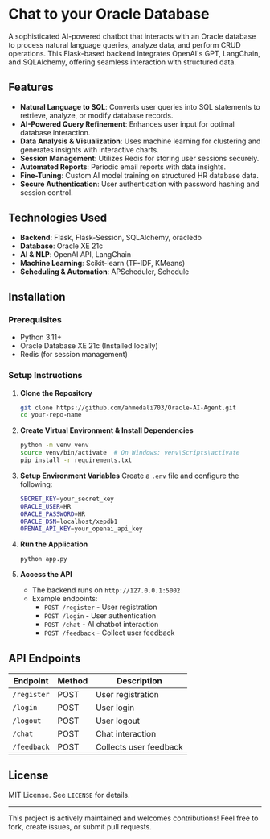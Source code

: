 # Chat to your Oracle Database 

A sophisticated AI-powered chatbot that interacts with an Oracle database to process natural language queries, analyze data, and perform CRUD operations. This Flask-based backend integrates OpenAI's GPT, LangChain, and SQLAlchemy, offering seamless interaction with structured data.

## Features

- **Natural Language to SQL**: Converts user queries into SQL statements to retrieve, analyze, or modify database records.
- **AI-Powered Query Refinement**: Enhances user input for optimal database interaction.
- **Data Analysis & Visualization**: Uses machine learning for clustering and generates insights with interactive charts.
- **Session Management**: Utilizes Redis for storing user sessions securely.
- **Automated Reports**: Periodic email reports with data insights.
- **Fine-Tuning**: Custom AI model training on structured HR database data.
- **Secure Authentication**: User authentication with password hashing and session control.

## Technologies Used

- **Backend**: Flask, Flask-Session, SQLAlchemy, oracledb
- **Database**: Oracle XE 21c
- **AI & NLP**: OpenAI API, LangChain
- **Machine Learning**: Scikit-learn (TF-IDF, KMeans)
- **Scheduling & Automation**: APScheduler, Schedule

## Installation

### Prerequisites
- Python 3.11+
- Oracle Database XE 21c (Installed locally)
- Redis (for session management)

### Setup Instructions

1. **Clone the Repository**
   ```sh
   git clone https://github.com/ahmedali703/Oracle-AI-Agent.git
   cd your-repo-name
   ```

2. **Create Virtual Environment & Install Dependencies**
   ```sh
   python -m venv venv
   source venv/bin/activate  # On Windows: venv\Scripts\activate
   pip install -r requirements.txt
   ```

3. **Setup Environment Variables**
   Create a `.env` file and configure the following:
   ```sh
   SECRET_KEY=your_secret_key
   ORACLE_USER=HR
   ORACLE_PASSWORD=HR
   ORACLE_DSN=localhost/xepdb1
   OPENAI_API_KEY=your_openai_api_key
   ```

4. **Run the Application**
   ```sh
   python app.py
   ```

5. **Access the API**
   - The backend runs on `http://127.0.0.1:5002`
   - Example endpoints:
     - `POST /register` - User registration
     - `POST /login` - User authentication
     - `POST /chat` - AI chatbot interaction
     - `POST /feedback` - Collect user feedback



## API Endpoints

| Endpoint        | Method | Description |
|----------------|--------|-------------|
| `/register`    | POST   | User registration |
| `/login`       | POST   | User login |
| `/logout`      | POST   | User logout |
| `/chat`        | POST   | Chat interaction |
| `/feedback`    | POST   | Collects user feedback |

## License

MIT License. See `LICENSE` for details.

---

This project is actively maintained and welcomes contributions! Feel free to fork, create issues, or submit pull requests.

